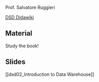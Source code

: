 Prof. Salvatore Ruggieri

[DSD Didawiki](http://didawiki.di.unipi.it/doku.php/mds/dsd/start)

## Material
Study the book!

## Slides
[[dsd02_Introduction to Data Warehouse]]
